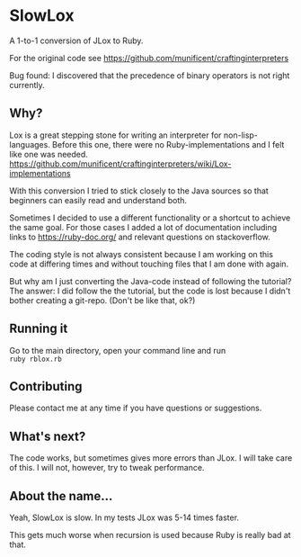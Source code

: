 # SlowLox

A 1-to-1 conversion of JLox to Ruby.

For the original code see https://github.com/munificent/craftinginterpreters

Bug found: I discovered that the precedence of binary operators is not right currently.

## Why?

Lox is a great stepping stone for writing an interpreter for non-lisp-languages. Before this one, there were no Ruby-implementations and I felt like one was needed.
https://github.com/munificent/craftinginterpreters/wiki/Lox-implementations

With this conversion I tried to stick closely to the Java sources so
that beginners can easily read and understand both.

Sometimes I decided to use a different functionality or a shortcut to
achieve the same goal. For those cases I added a lot of documentation
including links to https://ruby-doc.org/ and relevant questions on
stackoverflow.

The coding style is not always consistent because I am working on this code at differing times and without touching files that I am done with again.

But why am I just converting the Java-code instead of following the tutorial?  
The answer: I did follow the the tutorial, but the code is lost because I 
didn't bother creating a git-repo. (Don't be like that, ok?)

## Running it

Go to the main directory, open your command line and run  
``ruby rblox.rb``

## Contributing

Please contact me at any time if you have questions or suggestions.

## What's next?

The code works, but sometimes gives more errors than JLox. I will take care of this. I will not, however, try to tweak performance.

## About the name...

Yeah, SlowLox is slow. In my tests JLox was 5-14 times faster.

This gets much worse when recursion is used because Ruby is really bad at that.
